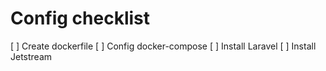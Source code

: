 # Config checklist

[ ] Create dockerfile
[ ] Config docker-compose
[ ] Install Laravel
[ ] Install Jetstream